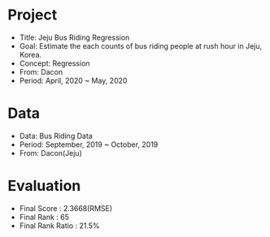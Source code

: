 # Project
- Title: Jeju Bus Riding Regression
- Goal: Estimate the each counts of bus riding people at rush hour in Jeju, Korea.
- Concept: Regression
- From: Dacon
- Period: April, 2020 ~ May, 2020

# Data
- Data: Bus Riding Data
- Period: September, 2019 ~ October, 2019
- From: Dacon(Jeju)

# Evaluation
- Final Score : 2.3668(RMSE)
- Final Rank : 65
- Final Rank Ratio : 21.5%

